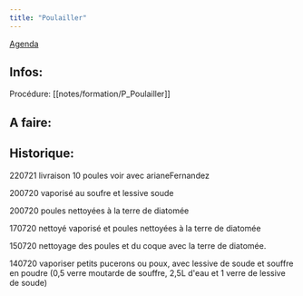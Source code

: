 ```yaml
---
title: "Poulailler"
---
```


[Agenda](notes/AgendaMaJournee.md) 
## Infos:
Procédure: [[notes/formation/P_Poulailler]]
## A faire: 

## Historique:
220721 livraison 10 poules voir avec arianeFernandez

200720  vaporisé au soufre et lessive soude

200720  poules nettoyées à la terre de diatomée

170720  nettoyé vaporisé et poules nettoyées à la terre de diatomée

150720  nettoyage des poules et du coque avec la terre de diatomée.

140720  vaporiser petits pucerons ou poux, avec lessive de soude et souffre en poudre (0,5 verre moutarde de souffre, 2,5L d'eau et 1 verre de lessive de soude) 
